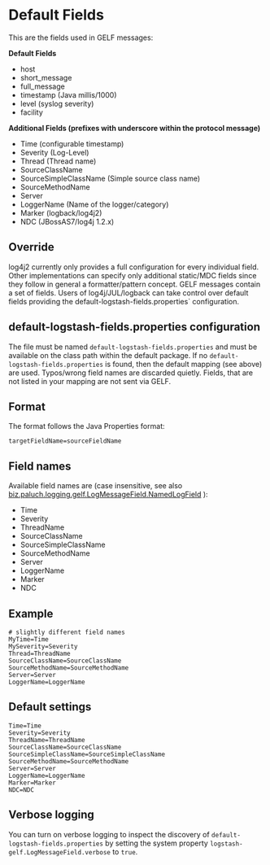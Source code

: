# Default Fields

This are the fields used in GELF messages:

**Default Fields**

* host
* short_message
* full_message
* timestamp (Java millis/1000)
* level (syslog severity)
* facility

**Additional Fields (prefixes with underscore within the protocol message)**

* Time (configurable timestamp)
* Severity (Log-Level)
* Thread (Thread name)
* SourceClassName
* SourceSimpleClassName (Simple source class name)
* SourceMethodName
* Server
* LoggerName (Name of the logger/category)
* Marker (logback/log4j2)
* NDC (JBossAS7/log4j 1.2.x)

## Override

log4j2 currently only provides a full configuration for every individual field. Other implementations can specify only
additional static/MDC fields since they follow in general a formatter/pattern concept. GELF messages contain a set of fields.
Users of log4j/JUL/logback can take control over default fields providing the default-logstash-fields.properties` configuration.

## default-logstash-fields.properties configuration

The file must be named `default-logstash-fields.properties` and must be available on the class path within the default
package. If no `default-logstash-fields.properties` is found, then the default mapping (see above) are used. 
Typos/wrong field names are discarded quietly. Fields, that are not listed in your mapping are not sent via GELF.

## Format
The format follows the Java Properties format:

    targetFieldName=sourceFieldName

## Field names
Available field names are (case insensitive, see also [biz.paluch.logging.gelf.LogMessageField.NamedLogField](apidocs/biz/paluch/logging/gelf/LogMessageField.NamedLogField.html) ):

* Time
* Severity
* ThreadName
* SourceClassName
* SourceSimpleClassName
* SourceMethodName
* Server
* LoggerName
* Marker
* NDC

## Example


```
# slightly different field names
MyTime=Time
MySeverity=Severity
Thread=ThreadName
SourceClassName=SourceClassName
SourceMethodName=SourceMethodName
Server=Server
LoggerName=LoggerName
```

## Default settings

```
Time=Time
Severity=Severity
ThreadName=ThreadName
SourceClassName=SourceClassName
SourceSimpleClassName=SourceSimpleClassName
SourceMethodName=SourceMethodName
Server=Server
LoggerName=LoggerName
Marker=Marker
NDC=NDC
```

## Verbose logging

You can turn on verbose logging to inspect the discovery of `default-logstash-fields.properties` by 
setting the system property `logstash-gelf.LogMessageField.verbose` to `true`.
 
